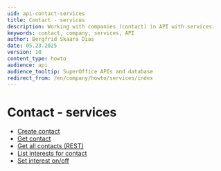 ```yaml
---
uid: api-contact-services
title: Contact - services
description: Working with companies (contact) in API with services.
keywords: contact, company, services, API
author: Bergfrid Skaara Dias
date: 05.23.2025
version: 10
content_type: howto
audience: api
audience_tooltip: SuperOffice APIs and database
redirect_from: /en/company/howto/services/index
---
```


# Contact - services

* [Create contact][1]
* [Get contact][4]
* [Get all contacts (REST)][5]
* [List interests for contact][6]
* [Set interest on/off][7]

<!-- Referenced links -->
[1]: create-contact.md
[4]: get-contact-via-services-layer.md
[5]: get-all-contacts-rest.md
[6]: get-interests-for-contact-services.md
[7]: set-interest-on-off-services.md
